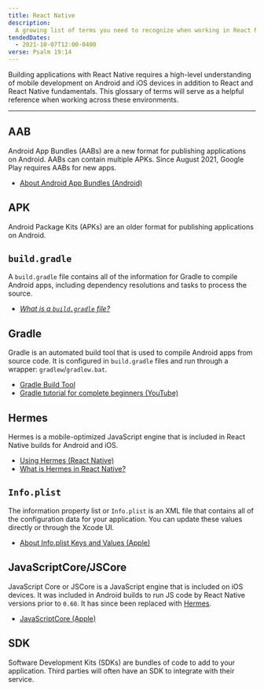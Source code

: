 ```yaml
---
title: React Native
description:
  A growing list of terms you need to recognize when working in React Native
tendedDates:
  - 2021-10-07T12:00-0400
verse: Psalm 19:14
---
```


Building applications with React Native requires a high-level understanding of
mobile development on Android and iOS devices in addition to React and React
Native fundamentals. This glossary of terms will serve as a helpful reference
when working across these environments.

---

<!--
TERMS TO ADD:
- JDK
- JRE
-->

## AAB

Android App Bundles (AABs) are a new format for publishing applications on
Android. AABs can contain multiple APKs. Since August 2021, Google Play requires
AABs for new apps.

- [About Android App Bundles (Android)](https://developer.android.com/guide/app-bundle)

## APK

Android Package Kits (APKs) are an older format for publishing applications on
Android.

## `build.gradle`

A `build.gradle` file contains all of the information for Gradle to compile
Android apps, including dependency resolutions and tasks to process the source.

- [_What is a `build.gradle` file?_](../what-is-a-build-gradle-file)

## Gradle

Gradle is an automated build tool that is used to compile Android apps from
source code. It is configured in `build.gradle` files and run through a wrapper:
`gradlew`/`gradlew.bat`.

- [Gradle Build Tool](https://gradle.org/)
- [Gradle tutorial for complete beginners (YouTube)](https://www.youtube.com/watch?v=-dtcEMLNmn0)

## Hermes

Hermes is a mobile-optimized JavaScript engine that is included in React Native
builds for Android and iOS.

- [Using Hermes (React Native)](https://reactnative.dev/docs/hermes)
- [What is Hermes in React Native?](/articles/what-is-hermes-react-native/)

## `Info.plist`

The information property list or `Info.plist` is an XML file that contains all
of the configuration data for your application. You can update these values
directly or through the Xcode UI.

- [About Info.plist Keys and Values (Apple)](https://developer.apple.com/library/archive/documentation/General/Reference/InfoPlistKeyReference/Introduction/Introduction.html)

## JavaScriptCore/JSCore

JavaScript Core or JSCore is a JavaScript engine that is included on iOS
devices. It was included in Android builds to run JS code by React Native
versions prior to `0.60`. It has since been replaced with [Hermes](#hermes).

- [JavaScriptCore (Apple)](https://developer.apple.com/documentation/javascriptcore)

<!--
## JRE

A Java Runtime Environment (JRE) is the code required to run a Java application. It contains all of the libraries and software that Java programs, and starts the Java Virtual Machine (JVM).

- [Java Runtime Environment (IBM)](https://www.ibm.com/cloud/learn/jre)
-->

## SDK

Software Development Kits (SDKs) are bundles of code to add to your application.
Third parties will often have an SDK to integrate with their service.
